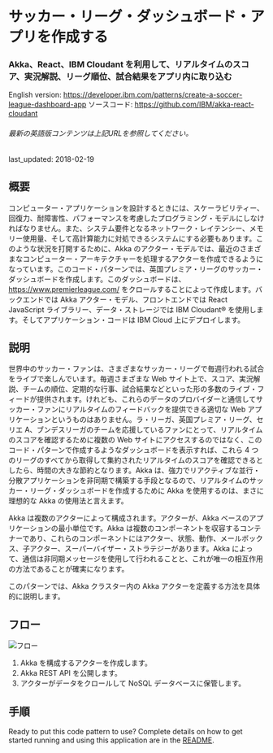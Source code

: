# サッカー・リーグ・ダッシュボード・アプリを作成する

### Akka、React、IBM Cloudant を利用して、リアルタイムのスコア、実況解説、リーグ順位、試合結果をアプリ内に取り込む

English version: https://developer.ibm.com/patterns/create-a-soccer-league-dashboard-app
  ソースコード: https://github.com/IBM/akka-react-cloudant

###### 最新の英語版コンテンツは上記URLを参照してください。
last_updated: 2018-02-19

 
## 概要

コンピューター・アプリケーションを設計するときには、スケーラビリティー、回復力、耐障害性、パフォーマンスを考慮したプログラミング・モデルにしなければなりません。また、システム要件となるネットワーク・レイテンシー、メモリー使用量、そして高計算能力に対処できるシステムにする必要もあります。このような状況を打開するために、Akka のアクター・モデルでは、最近のさまざまなコンピューター・アーキテクチャーを処理するアクターを作成できるようになっています。このコード・パターンでは、英国プレミア・リーグのサッカー・ダッシュボードを作成します。このダッシュボードは、https://www.premierleague.com/ をクロールすることによって作成します。バックエンドでは Akka アクター・モデル、フロントエンドでは React JavaScript ライブラリー、データ・ストレージでは IBM Cloudant&reg; を使用します。そしてアプリケーション・コードは IBM Cloud 上にデプロイします。

## 説明

世界中のサッカー・ファンは、さまざまなサッカー・リーグで毎週行われる試合をライブで楽しんでいます。毎週さまざまな Web サイト上で、スコア、実況解説、チームの順位、定期的な行事、試合結果などといった形の多数のライブ・フィードが提供されます。けれども、これらのデータのプロバイダーと通信してサッカー・ファンにリアルタイムのフィードバックを提供できる適切な Web アプリケーションというものはありません。ラ・リーガ、英国プレミア・リーグ、セリエ A、ブンデスリーガのチームを応援しているファンにとって、リアルタイムのスコアを確認するために複数の Web サイトにアクセスするのではなく、このコード・パターンで作成するようなダッシュボードを表示すれば、これら 4 つのリーグのすべてから取得して集約されたリアルタイムのスコアを確認できるとしたら、時間の大きな節約となります。Akka は、強力でリアクティブな並行・分散アプリケーションを非同期で構築する手段となるので、リアルタイムのサッカー・リーグ・ダッシュボードを作成するために Akka を使用するのは、まさに理想的な Akka の使用法と言えます。

Akka は複数のアクターによって構成されます。アクターが、Akka ベースのアプリケーションの最小単位です。Akka は複数のコンポーネントを収容するコンテナーであり、これらのコンポーネントにはアクター、状態、動作、メールボックス、子アクター、スーパーバイザー・ストラテジーがあります。Akka によって、通信は非同期メッセージを使用して行われることと、これが唯一の相互作用の方法であることが確実になります。

このパターンでは、Akka クラスター内の Akka アクターを定義する方法を具体的に説明します。

## フロー

![フロー](../../images/Soccer-Dashboard-with-Akka-and-ReactJS-flow-arch.png)

1. Akka を構成するアクターを作成します。
2. Akka REST API を公開します。
3. アクターがデータをクロールして NoSQL データベースに保管します。

## 手順

Ready to put this code pattern to use? Complete details on how to get started running and using this application are in the [README](https://github.com/IBM/akka-react-cloudant/blob/master/README.md).
